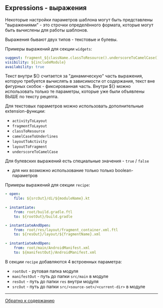 ## Expressions - выражения

Некоторые настройки параметров шаблона могут быть представлены "выражениями" -
это строчки определённого формата, которые могут быть вычислены для работы шаблонов.

Выражения бывают двух типов - текстовые и булевы.

Примеры выражений для секции `widgets`:

```yaml
suggest: fragment_${className.classToResource().underscoreToCamelCase()}
visibility: ${includeModule}
availability: true
```

Текст внутри ${} считается за "динамическую" часть выражения, которую требуется вычислять в зависимости от содержания,
текст вне фигурных скобок - фиксированная часть.
Внутри ${} можно использовать только те параметры, которые уже были объявлены ВЫШЕ по тексту рецепта.

Для текстовых параметров можно использовать дополнительные extension-функции:

- `activityToLayout`
- `fragmentToLayout`
- `classToResource`
- `camelCaseToUnderlines`
- `layoutToActivity`
- `layoutToFragment`
- `underscoreToCamelCase`

Для булевских выражений есть специальные значения - `true` / `false`
+ для них возможно использование только только boolean-параметров

Примеры выражений для секции `recipe`:

```yaml
- open:
    file: ${srcOut}/di/${moduleName}.kt
    
- instantiate:
    from: root/build.gradle.ftl
    to: ${rootOut}/build.gradle

- instantiateAndOpen:
    from: root/res/layout/fragment_container.xml.ftl
    to: ${resOut}/layout/${fragmentName}.xml
    
- instantiateAndOpen:
    from: root/main/AndroidManifest.xml
    to: ${manifestOut}/AndroidManifest.xml
```

В секции `recipe` добавляются 4 встроенных параметра:

- `rootOut` - рутовая папка модуля
- `manifestOut` - путь до папки `src/main` в модуле
- `resOut` - путь до папки `res` внутри модуля
- `srcOut` - путь до папки `src/<source-set>/<current-dir>` в модуле

---

[Обратно к содержанию](/plugins/hh-geminio/README.md#Содержание)